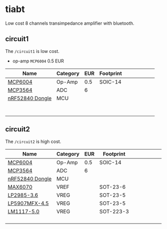 # tiabt
Low cost 8 channels transimpedance amplifier with bluetooth.


## circuit1
The `/circuit1` is low cost.
* op-amp `MCP6004` 0.5 EUR<br>

|Name                  |Category|  EUR|Footprint |   |   |   |   |   |   |
|----------------------|--------|-----|----------|---|---|---|---|---|---|
| [MCP6004][3]         | Op-Amp |0.5  |SOIC-14   |   |   |   |   |   |   |
| [MCP3564][4]         | ADC    |6    |          |   |   |   |   |   |   |
| [nRF52840 Dongle][1] | MCU    |     |          |   |   |   |   |   |   |
|                      |        |     |          |   |   |   |   |   |   |
|                      |        |     |          |   |   |   |   |   |   |
|                      |        |     |          |   |   |   |   |   |   |
|                      |        |     |          |   |   |   |   |   |   |
|                      |        |     |          |   |   |   |   |   |   |
|                      |        |     |          |   |   |   |   |   |   |
|                      |        |     |          |   |   |   |   |   |   |


## circuit2
The `/circuit2` is high cost.

|Name                  |Category|  EUR|Footprint|   |   |   |   |   |   |
|----------------------|--------|-----|---------|---|---|---|---|---|---|
| [MCP6004][3]         | Op-Amp |0.5  |SOIC-14  |   |   |   |   |   |   |
| [MCP3564][4]         | ADC    |6    |         |   |   |   |   |   |   |
| [nRF52840 Dongle][1] | MCU    |     |         |   |   |   |   |   |   |
| [MAX6070][5]         | VREF   |     |SOT-23-6 |   |   |   |   |   |   |
| [LP2985-3.6][6]      | VREG   |     |SOT-23-5 |   |   |   |   |   |   |
| [LP5907MFX-4.5][7]   | VREG   |     |SOT-23-5 |   |   |   |   |   |   |
| [LM1117-5.0][8]      | VREG   |     |SOT-223-3|   |   |   |   |   |   |
|                      |        |     |         |   |   |   |   |   |   |
|                      |        |     |         |   |   |   |   |   |   |
|                      |        |     |         |   |   |   |   |   |   |
|                      |        |     |         |   |   |   |   |   |   |



[1]:https://www.nordicsemi.com/Products/Development-hardware/nrf52840-dongle
[2]:https://docs.zephyrproject.org/2.6.0/boards/arm/nrf52840dongle_nrf52840/doc/index.html
[3]:https://www.microchip.com/en-us/product/MCP6004
[4]:https://www.microchip.com/en-us/product/MCP3564
[5]:https://www.maximintegrated.com/en/products/analog/voltage-references/MAX6070.html
[6]:https://www.ti.com/product/LP2985
[7]:https://www.ti.com/product/LP5907
[8]:https://www.onsemi.com/products/power-management/linear-regulators-ldo/lm1117
